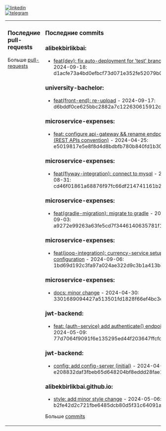[![linkedin](https://img.shields.io/badge/-Alibek_Birlikbai-161616?style=flat-square&labelColor=161616&logo=LinkedIn&logoColor=white&color=161616)](https://www.linkedin.com/in/alibek-birlikbai/)  
[![telegram](https://img.shields.io/badge/-@alibekbirlikbai-161616?style=flat-square&labelColor=161616&logo=Telegram&logoColor=white&color=161616)](https://t.me/alibekbirlikbai)  


<table><tr>
<td valign="top" width="50%">

### Последние pull-requests
<!-- recent_pull_requests starts -->

<!-- recent_pull_requests ends -->
Больше [pull-requests](https://github.com/alibekbirlikbai/alibekbirlikbai/blob/main/md/pull_requests.md)

</td>


<td valign="top" width="50%">

### Последние commits
<!-- recent_commits starts -->
### alibekbirlikbai:
- [feat(dev): fix auto-deployment for 'test' branch](https://github.com/alibekbirlikbai/alibekbirlikbai/commit/d1acfe73a4bd0efbcf73d071e352fe52079b0550) - 2024-09-18: d1acfe73a4bd0efbcf73d071e352fe52079b0550

### university-bachelor:
- [feat(front-end): re-upload](https://github.com/alibekbirlikbai/university-bachelor/commit/d6bddf0ce625bbc2882a7c122630615912c7fb81) - 2024-09-17: d6bddf0ce625bbc2882a7c122630615912c7fb81

### microservice-expenses:
- [feat: configure api-gateway && rename endpoints (REST APIs convention)](https://github.com/alibekbirlikbai/microservice-expenses/commit/e5019817e5e8f8d4d8bdbfb780b840fd1b3090ac) - 2024-04-25: e5019817e5e8f8d4d8bdbfb780b840fd1b3090ac

### microservice-expenses:
- [feat(flyway-integration): connect to mysql](https://github.com/alibekbirlikbai/microservice-expenses/commit/cd46f01861a68876f97fc66df214741161b25141) - 2024-08-31: cd46f01861a68876f97fc66df214741161b25141

### microservice-expenses:
- [feat(gradle-migration): migrate to gradle](https://github.com/alibekbirlikbai/microservice-expenses/commit/a9272e99263a63fe5cd7f3446140635781f16a2d) - 2024-09-03: a9272e99263a63fe5cd7f3446140635781f16a2d

### microservice-expenses:
- [feat(jooq-integration): currency-service setup jooq configuration](https://github.com/alibekbirlikbai/microservice-expenses/commit/1bd69d192c3fa97a024ae322d9c3b1a413bd2d33) - 2024-09-06: 1bd69d192c3fa97a024ae322d9c3b1a413bd2d33

### microservice-expenses:
- [docs: minor change](https://github.com/alibekbirlikbai/microservice-expenses/commit/3301689094427a513501fd1828f66ef4bc3dd838) - 2024-04-30: 3301689094427a513501fd1828f66ef4bc3dd838

### jwt-backend:
- [feat: (auth-service) add authenticate() endpoint](https://github.com/alibekbirlikbai/jwt-backend/commit/77d7064f9091f6e135295ed44f203647ffcfdb84) - 2024-05-09: 77d7064f9091f6e135295ed44f203647ffcfdb84

### jwt-backend:
- [config: add config-server (initial)](https://github.com/alibekbirlikbai/jwt-backend/commit/e208832daf3fbeb65d648204bf8eddd28fae1d48) - 2024-04-28: e208832daf3fbeb65d648204bf8eddd28fae1d48

### alibekbirlikbai.github.io:
- [style: add minor style change](https://github.com/alibekbirlikbai/alibekbirlikbai.github.io/commit/b2fe42d2c721fbe6485dcb80d5f31c64091a34ea) - 2024-05-06: b2fe42d2c721fbe6485dcb80d5f31c64091a34ea
<!-- recent_commits ends -->
Больше [commits](https://github.com/alibekbirlikbai/alibekbirlikbai/blob/main/md/commits.md)

</td>

</tr></table>
